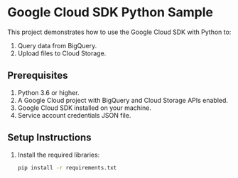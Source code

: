 # Google Cloud SDK Python Sample

This project demonstrates how to use the Google Cloud SDK with Python to:
1. Query data from BigQuery.
2. Upload files to Cloud Storage.

## Prerequisites

1. Python 3.6 or higher.
2. A Google Cloud project with BigQuery and Cloud Storage APIs enabled.
3. Google Cloud SDK installed on your machine.
4. Service account credentials JSON file.

## Setup Instructions

1. Install the required libraries:

   ```bash
   pip install -r requirements.txt
